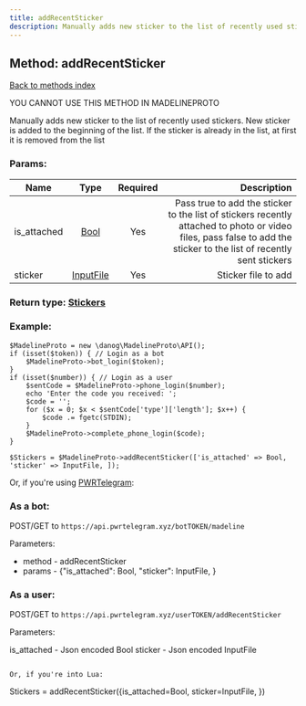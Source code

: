 ```yaml
---
title: addRecentSticker
description: Manually adds new sticker to the list of recently used stickers. New sticker is added to the beginning of the list. If the sticker is already in the list, at first it is removed from the list
---
```

## Method: addRecentSticker  
[Back to methods index](index.md)


YOU CANNOT USE THIS METHOD IN MADELINEPROTO


Manually adds new sticker to the list of recently used stickers. New sticker is added to the beginning of the list. If the sticker is already in the list, at first it is removed from the list

### Params:

| Name     |    Type       | Required | Description |
|----------|:-------------:|:--------:|------------:|
|is\_attached|[Bool](../types/Bool.md) | Yes|Pass true to add the sticker to the list of stickers recently attached to photo or video files, pass false to add the sticker to the list of recently sent stickers|
|sticker|[InputFile](../types/InputFile.md) | Yes|Sticker file to add|


### Return type: [Stickers](../types/Stickers.md)

### Example:


```
$MadelineProto = new \danog\MadelineProto\API();
if (isset($token)) { // Login as a bot
    $MadelineProto->bot_login($token);
}
if (isset($number)) { // Login as a user
    $sentCode = $MadelineProto->phone_login($number);
    echo 'Enter the code you received: ';
    $code = '';
    for ($x = 0; $x < $sentCode['type']['length']; $x++) {
        $code .= fgetc(STDIN);
    }
    $MadelineProto->complete_phone_login($code);
}

$Stickers = $MadelineProto->addRecentSticker(['is_attached' => Bool, 'sticker' => InputFile, ]);
```

Or, if you're using [PWRTelegram](https://pwrtelegram.xyz):

### As a bot:

POST/GET to `https://api.pwrtelegram.xyz/botTOKEN/madeline`

Parameters:

* method - addRecentSticker
* params - {"is_attached": Bool, "sticker": InputFile, }



### As a user:

POST/GET to `https://api.pwrtelegram.xyz/userTOKEN/addRecentSticker`

Parameters:

is_attached - Json encoded Bool
sticker - Json encoded InputFile


```

Or, if you're into Lua:

```
Stickers = addRecentSticker({is_attached=Bool, sticker=InputFile, })
```

